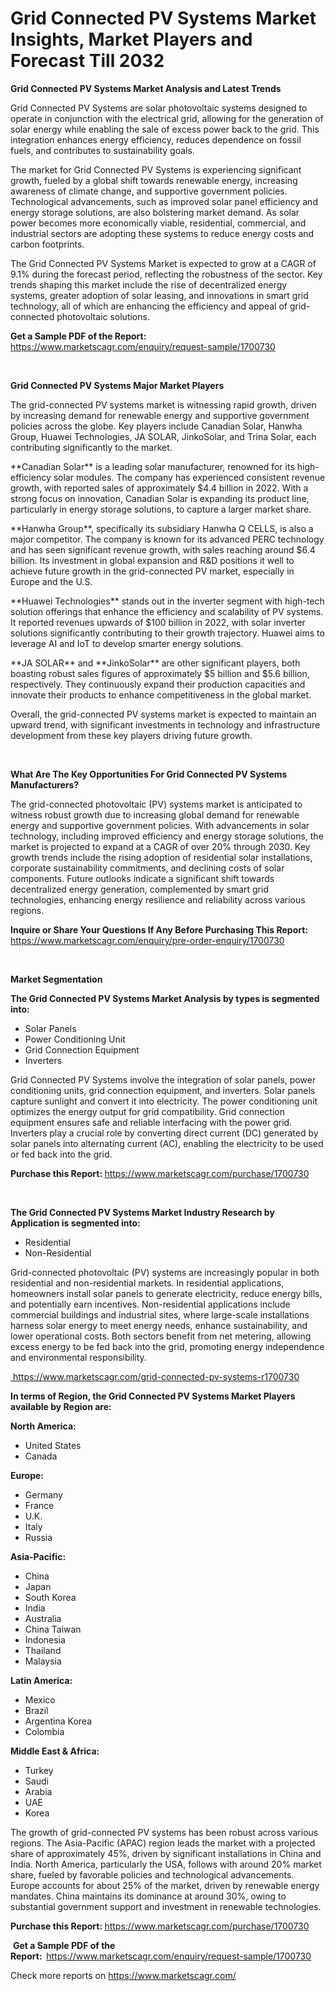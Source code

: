<p><h1>Grid Connected PV Systems Market Insights, Market Players and Forecast Till 2032</h1></p><p><strong>Grid Connected PV Systems Market Analysis and Latest Trends</strong></p>
<p><p>Grid Connected PV Systems are solar photovoltaic systems designed to operate in conjunction with the electrical grid, allowing for the generation of solar energy while enabling the sale of excess power back to the grid. This integration enhances energy efficiency, reduces dependence on fossil fuels, and contributes to sustainability goals. </p><p>The market for Grid Connected PV Systems is experiencing significant growth, fueled by a global shift towards renewable energy, increasing awareness of climate change, and supportive government policies. Technological advancements, such as improved solar panel efficiency and energy storage solutions, are also bolstering market demand. As solar power becomes more economically viable, residential, commercial, and industrial sectors are adopting these systems to reduce energy costs and carbon footprints.</p><p>The Grid Connected PV Systems Market is expected to grow at a CAGR of 9.1% during the forecast period, reflecting the robustness of the sector. Key trends shaping this market include the rise of decentralized energy systems, greater adoption of solar leasing, and innovations in smart grid technology, all of which are enhancing the efficiency and appeal of grid-connected photovoltaic solutions.</p></p>
<p><strong>Get a Sample PDF of the Report:&nbsp;</strong> <a href="https://www.marketscagr.com/enquiry/request-sample/1700730?utm_campaign=2295&utm_medium=2&utm_source=Github&utm_content=ia&utm_term=13022025&utm_id=grid-connected-pv-systems">https://www.marketscagr.com/enquiry/request-sample/1700730</a></p>
<p>&nbsp;</p>
<p><strong>Grid Connected PV Systems Major Market Players</strong></p>
<p><p>The grid-connected PV systems market is witnessing rapid growth, driven by increasing demand for renewable energy and supportive government policies across the globe. Key players include Canadian Solar, Hanwha Group, Huawei Technologies, JA SOLAR, JinkoSolar, and Trina Solar, each contributing significantly to the market.</p><p>**Canadian Solar** is a leading solar manufacturer, renowned for its high-efficiency solar modules. The company has experienced consistent revenue growth, with reported sales of approximately $4.4 billion in 2022. With a strong focus on innovation, Canadian Solar is expanding its product line, particularly in energy storage solutions, to capture a larger market share.</p><p>**Hanwha Group**, specifically its subsidiary Hanwha Q CELLS, is also a major competitor. The company is known for its advanced PERC technology and has seen significant revenue growth, with sales reaching around $6.4 billion. Its investment in global expansion and R&D positions it well to achieve future growth in the grid-connected PV market, especially in Europe and the U.S.</p><p>**Huawei Technologies** stands out in the inverter segment with high-tech solution offerings that enhance the efficiency and scalability of PV systems. It reported revenues upwards of $100 billion in 2022, with solar inverter solutions significantly contributing to their growth trajectory. Huawei aims to leverage AI and IoT to develop smarter energy solutions.</p><p>**JA SOLAR** and **JinkoSolar** are other significant players, both boasting robust sales figures of approximately $5 billion and $5.6 billion, respectively. They continuously expand their production capacities and innovate their products to enhance competitiveness in the global market.</p><p>Overall, the grid-connected PV systems market is expected to maintain an upward trend, with significant investments in technology and infrastructure development from these key players driving future growth.</p></p>
<p>&nbsp;</p>
<p><strong>What Are The Key Opportunities For Grid Connected PV Systems Manufacturers?</strong></p>
<p><p>The grid-connected photovoltaic (PV) systems market is anticipated to witness robust growth due to increasing global demand for renewable energy and supportive government policies. With advancements in solar technology, including improved efficiency and energy storage solutions, the market is projected to expand at a CAGR of over 20% through 2030. Key growth trends include the rising adoption of residential solar installations, corporate sustainability commitments, and declining costs of solar components. Future outlooks indicate a significant shift towards decentralized energy generation, complemented by smart grid technologies, enhancing energy resilience and reliability across various regions.</p></p>
<p><strong>Inquire or Share Your Questions If Any Before Purchasing This Report:</strong> <a href="https://www.marketscagr.com/enquiry/pre-order-enquiry/1700730?utm_campaign=2295&utm_medium=2&utm_source=Github&utm_content=ia&utm_term=13022025&utm_id=grid-connected-pv-systems">https://www.marketscagr.com/enquiry/pre-order-enquiry/1700730</a></p>
<p>&nbsp;</p>
<p><strong>Market Segmentation</strong></p>
<p><strong>The Grid Connected PV Systems Market Analysis by types is segmented into:</strong></p>
<p><ul><li>Solar Panels</li><li>Power Conditioning Unit</li><li>Grid Connection Equipment</li><li>Inverters</li></ul></p>
<p><p>Grid Connected PV Systems involve the integration of solar panels, power conditioning units, grid connection equipment, and inverters. Solar panels capture sunlight and convert it into electricity. The power conditioning unit optimizes the energy output for grid compatibility. Grid connection equipment ensures safe and reliable interfacing with the power grid. Inverters play a crucial role by converting direct current (DC) generated by solar panels into alternating current (AC), enabling the electricity to be used or fed back into the grid.</p></p>
<p><strong>Purchase this Report:&nbsp;</strong><a href="https://www.marketscagr.com/purchase/1700730?utm_campaign=2295&utm_medium=2&utm_source=Github&utm_content=ia&utm_term=13022025&utm_id=grid-connected-pv-systems">https://www.marketscagr.com/purchase/1700730</a></p>
<p>&nbsp;</p>
<p><strong>The Grid Connected PV Systems Market Industry Research by Application is segmented into:</strong></p>
<p><ul><li>Residential</li><li>Non-Residential</li></ul></p>
<p><p>Grid-connected photovoltaic (PV) systems are increasingly popular in both residential and non-residential markets. In residential applications, homeowners install solar panels to generate electricity, reduce energy bills, and potentially earn incentives. Non-residential applications include commercial buildings and industrial sites, where large-scale installations harness solar energy to meet energy needs, enhance sustainability, and lower operational costs. Both sectors benefit from net metering, allowing excess energy to be fed back into the grid, promoting energy independence and environmental responsibility.</p></p>
<p><a href="https://www.marketscagr.com/grid-connected-pv-systems-r1700730?utm_campaign=2295&utm_medium=2&utm_source=Github&utm_content=ia&utm_term=13022025&utm_id=grid-connected-pv-systems">&nbsp;https://www.marketscagr.com/grid-connected-pv-systems-r1700730</a></p>
<p><strong>In terms of Region, the Grid Connected PV Systems Market Players available by Region are:</strong></p>
<p>
    <p> <strong> North America: </strong>
        <ul>
            <li>United States</li>
            <li>Canada</li>
        </ul>
        </p> 
    <p> <strong> Europe: </strong>
        <ul>
            <li>Germany</li>
            <li>France</li>
            <li>U.K.</li>
            <li>Italy</li>
            <li>Russia</li>
        </ul>
        </p> 
    <p> <strong> Asia-Pacific: </strong>
        <ul>
            <li>China</li>
            <li>Japan</li>
            <li>South Korea</li>
            <li>India</li>
            <li>Australia</li>
            <li>China Taiwan</li>
            <li>Indonesia</li>
            <li>Thailand</li>
            <li>Malaysia</li>
        </ul>
        </p> 
    <p> <strong> Latin America: </strong>
        <ul>
            <li>Mexico</li>
            <li>Brazil</li>
            <li>Argentina Korea</li>
            <li>Colombia</li>
        </ul>
        </p> 
    <p> <strong> Middle East & Africa: </strong>
        <ul>
            <li>Turkey</li>
            <li>Saudi</li>
            <li>Arabia</li>
            <li>UAE</li>
            <li>Korea</li>
        </ul>
    </p>
    </p>
<p><p>The growth of grid-connected PV systems has been robust across various regions. The Asia-Pacific (APAC) region leads the market with a projected share of approximately 45%, driven by significant installations in China and India. North America, particularly the USA, follows with around 20% market share, fueled by favorable policies and technological advancements. Europe accounts for about 25% of the market, driven by renewable energy mandates. China maintains its dominance at around 30%, owing to substantial government support and investment in renewable technologies.</p></p>
<p><strong>Purchase this Report: </strong><a href="https://www.marketscagr.com/purchase/1700730?utm_campaign=2295&utm_medium=2&utm_source=Github&utm_content=ia&utm_term=13022025&utm_id=grid-connected-pv-systems">https://www.marketscagr.com/purchase/1700730</a></p>
<p>&nbsp;<strong>Get a Sample PDF of the Report:&nbsp;&nbsp;</strong><a href="https://www.marketscagr.com/enquiry/request-sample/1700730?utm_campaign=2295&utm_medium=2&utm_source=Github&utm_content=ia&utm_term=13022025&utm_id=grid-connected-pv-systems">https://www.marketscagr.com/enquiry/request-sample/1700730</a></p>
<p><strong></strong></p>
<p>Check more reports on <a href="https://www.marketscagr.com/?utm_campaign=2295&utm_medium=2&utm_source=Github&utm_content=ia&utm_term=13022025&utm_id=grid-connected-pv-systems">https://www.marketscagr.com/</a></p>